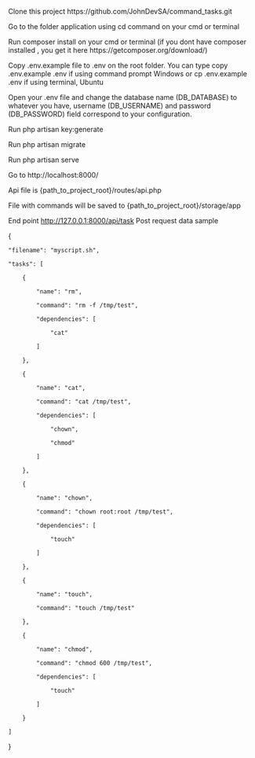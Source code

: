 <p>Clone this  project https://github.com/JohnDevSA/command_tasks.git</p>
<p>Go to the folder application using cd command on your cmd or terminal</p>
<p>Run composer install on your cmd or terminal (if you dont have composer installed , you get it here https://getcomposer.org/download/)</p>
<p>Copy .env.example file to .env on the root folder. You can type copy .env.example .env if using command prompt Windows or cp .env.example .env if using terminal, Ubuntu</p>
<p>Open your .env file and change the database name (DB_DATABASE) to whatever you have, username (DB_USERNAME) and password (DB_PASSWORD) field correspond to your configuration.</p>
<p>Run php artisan key:generate</p>
<p>Run php artisan migrate</p>
<p>Run php artisan serve</p>
<p>Go to http://localhost:8000/</p>

<p>Api file is {path_to_project_root}/routes/api.php</p>
<p>File with commands will be saved to {path_to_project_root}/storage/app</p>

End point http://127.0.0.1:8000/api/task
Post request data sample

{

    "filename": "myscript.sh",

    "tasks": [

        {

            "name": "rm",

            "command": "rm -f /tmp/test",

            "dependencies": [

                "cat"

            ]

        },

        {

            "name": "cat",

            "command": "cat /tmp/test",

            "dependencies": [

                "chown",

                "chmod"

            ]

        },
        
        {

            "name": "chown",

            "command": "chown root:root /tmp/test",

            "dependencies": [

                "touch"

            ]

        },

        {

            "name": "touch",

            "command": "touch /tmp/test"

        },

        {

            "name": "chmod",

            "command": "chmod 600 /tmp/test",

            "dependencies": [

                "touch"

            ]

        }

    ]

}
